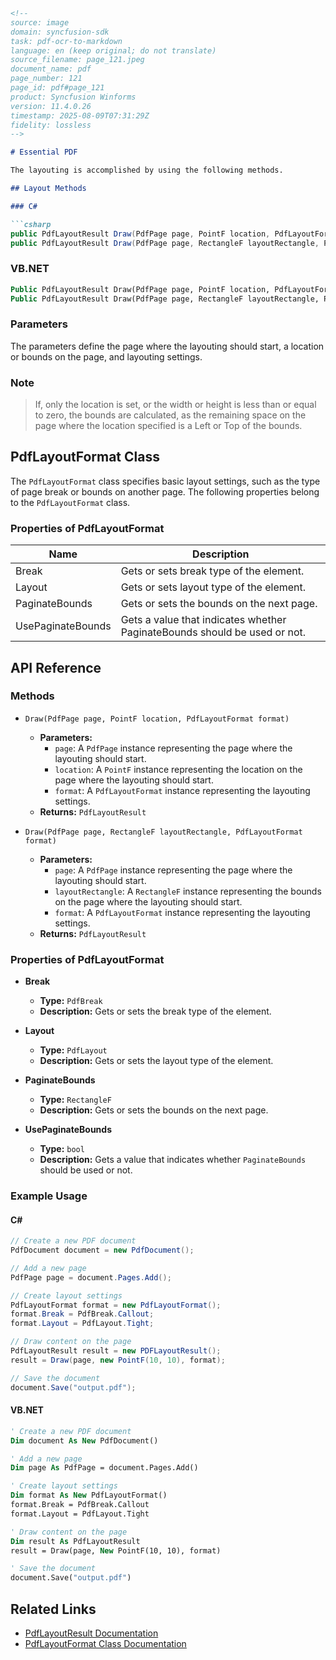 ```markdown
<!--
source: image
domain: syncfusion-sdk
task: pdf-ocr-to-markdown
language: en (keep original; do not translate)
source_filename: page_121.jpeg
document_name: pdf
page_number: 121
page_id: pdf#page_121
product: Syncfusion Winforms
version: 11.4.0.26
timestamp: 2025-08-09T07:31:29Z
fidelity: lossless
-->

# Essential PDF

The layouting is accomplished by using the following methods.

## Layout Methods

### C#

```csharp
public PdfLayoutResult Draw(PdfPage page, PointF location, PdfLayoutFormat format);
public PdfLayoutResult Draw(PdfPage page, RectangleF layoutRectangle, PdfLayoutFormat format);
```

### VB.NET

```vb
Public PdfLayoutResult Draw(PdfPage page, PointF location, PdfLayoutFormat format)
Public PdfLayoutResult Draw(PdfPage page, RectangleF layoutRectangle, PdfLayoutFormat format)
```

### Parameters

The parameters define the page where the layouting should start, a location or bounds on the page, and layouting settings.

### Note

> If, only the location is set, or the width or height is less than or equal to zero, the bounds are calculated, as the remaining space on the page where the location specified is a Left or Top of the bounds.

## PdfLayoutFormat Class

The `PdfLayoutFormat` class specifies basic layout settings, such as the type of page break or bounds on another page. The following properties belong to the `PdfLayoutFormat` class.

### Properties of PdfLayoutFormat

| Name              | Description                                     |
|-------------------|-------------------------------------------------|
| Break             | Gets or sets break type of the element.        |
| Layout            | Gets or sets layout type of the element.       |
| PaginateBounds    | Gets or sets the bounds on the next page.      |
| UsePaginateBounds | Gets a value that indicates whether PaginateBounds should be used or not. |

## API Reference

### Methods

- `Draw(PdfPage page, PointF location, PdfLayoutFormat format)`
  - **Parameters:**
    - `page`: A `PdfPage` instance representing the page where the layouting should start.
    - `location`: A `PointF` instance representing the location on the page where the layouting should start.
    - `format`: A `PdfLayoutFormat` instance representing the layouting settings.
  - **Returns:** `PdfLayoutResult`

- `Draw(PdfPage page, RectangleF layoutRectangle, PdfLayoutFormat format)`
  - **Parameters:**
    - `page`: A `PdfPage` instance representing the page where the layouting should start.
    - `layoutRectangle`: A `RectangleF` instance representing the bounds on the page where the layouting should start.
    - `format`: A `PdfLayoutFormat` instance representing the layouting settings.
  - **Returns:** `PdfLayoutResult`

### Properties of PdfLayoutFormat

- **Break**
  - **Type:** `PdfBreak`
  - **Description:** Gets or sets the break type of the element.

- **Layout**
  - **Type:** `PdfLayout`
  - **Description:** Gets or sets the layout type of the element.

- **PaginateBounds**
  - **Type:** `RectangleF`
  - **Description:** Gets or sets the bounds on the next page.

- **UsePaginateBounds**
  - **Type:** `bool`
  - **Description:** Gets a value that indicates whether `PaginateBounds` should be used or not.

### Example Usage

#### C#

```csharp
// Create a new PDF document
PdfDocument document = new PdfDocument();

// Add a new page
PdfPage page = document.Pages.Add();

// Create layout settings
PdfLayoutFormat format = new PdfLayoutFormat();
format.Break = PdfBreak.Callout;
format.Layout = PdfLayout.Tight;

// Draw content on the page
PdfLayoutResult result = new PDFLayoutResult();
result = Draw(page, new PointF(10, 10), format);

// Save the document
document.Save("output.pdf");
```

#### VB.NET

```vb
' Create a new PDF document
Dim document As New PdfDocument()

' Add a new page
Dim page As PdfPage = document.Pages.Add()

' Create layout settings
Dim format As New PdfLayoutFormat()
format.Break = PdfBreak.Callout
format.Layout = PdfLayout.Tight

' Draw content on the page
Dim result As PdfLayoutResult
result = Draw(page, New PointF(10, 10), format)

' Save the document
document.Save("output.pdf")
```

## Related Links

- [PdfLayoutResult Documentation](#)
- [PdfLayoutFormat Class Documentation](#)

<!-- tags: [syncfusion-sdk, pdf, layouting, pdflayoutformat, pdflayoutresult, winforms, csharp, vb.net] keywords: [layouting, pdf, PdfLayoutFormat, PdfLayoutResult, C#, VB.NET, PdfPage, PointF, RectangleF, PdfBreak, PdfLayout, PaginateBounds, UsePaginateBounds] -->
```
